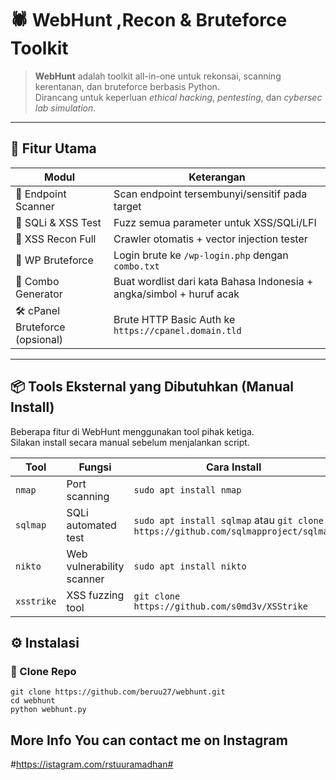 # 🕷️ WebHunt ,Recon & Bruteforce Toolkit

> **WebHunt** adalah toolkit all-in-one untuk rekonsai, scanning kerentanan, dan bruteforce berbasis Python.  
> Dirancang untuk keperluan *ethical hacking*, *pentesting*, dan *cybersec lab simulation*.

---

## 🧩 Fitur Utama

| Modul               | Keterangan                                                                 |
|---------------------|----------------------------------------------------------------------------|
| 🔎 Endpoint Scanner | Scan endpoint tersembunyi/sensitif pada target                             |
| 💉 SQLi & XSS Test  | Fuzz semua parameter untuk XSS/SQLi/LFI                                    |
| 🧪 XSS Recon Full   | Crawler otomatis + vector injection tester                                 |
| 🔐 WP Bruteforce    | Login brute ke `/wp-login.php` dengan `combo.txt`                          |
| 🎯 Combo Generator  | Buat wordlist dari kata Bahasa Indonesia + angka/simbol + huruf acak       |
| 🛠️ cPanel Bruteforce (opsional) | Brute HTTP Basic Auth ke `https://cpanel.domain.tld`                      |

---
## 📦 Tools Eksternal yang Dibutuhkan (Manual Install)

Beberapa fitur di WebHunt menggunakan tool pihak ketiga.  
Silakan install secara manual sebelum menjalankan script.

| Tool      | Fungsi                      | Cara Install                           |
|-----------|-----------------------------|----------------------------------------|
| `nmap`    | Port scanning               | `sudo apt install nmap`               |
| `sqlmap`  | SQLi automated test         | `sudo apt install sqlmap` atau `git clone https://github.com/sqlmapproject/sqlmap` |
| `nikto`   | Web vulnerability scanner   | `sudo apt install nikto`              |
| `xsstrike`| XSS fuzzing tool            | `git clone https://github.com/s0md3v/XSStrike` |


## ⚙️ Instalasi

### 🔗 Clone Repo
```
git clone https://github.com/beruu27/webhunt.git
cd webhunt
python webhunt.py
```

## More Info You can contact me on Instagram
#https://istagram.com/rstuuramadhan#
